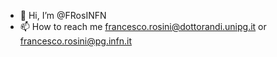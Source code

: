 - 👋 Hi, I’m @FRosINFN
- 📫 How to reach me francesco.rosini@dottorandi.unipg.it or francesco.rosini@pg.infn.it

<!---
FRosINFN/FRosINFN is a ✨ special ✨ repository because its `README.md` (this file) appears on your GitHub profile.
You can click the Preview link to take a look at your changes.
--->
